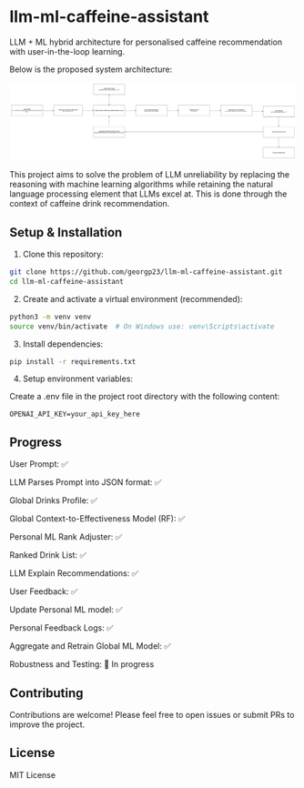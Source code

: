 
# llm-ml-caffeine-assistant

LLM + ML hybrid architecture for personalised caffeine recommendation with user-in-the-loop learning.

  

Below is the proposed system architecture:

  

![System Diagram](assets/System-Diagram.jpg)

  

This project aims to solve the problem of LLM unreliability by replacing the reasoning with machine learning algorithms while retaining the natural language processing element that LLMs excel at. This is done through the context of caffeine drink recommendation.

## Setup & Installation

1. Clone this repository:
```bash
git clone https://github.com/georgp23/llm-ml-caffeine-assistant.git
cd llm-ml-caffeine-assistant
```

2. Create and activate a virtual environment (recommended):
```bash
python3 -m venv venv
source venv/bin/activate  # On Windows use: venv\Scripts\activate
```
3. Install dependencies:
```bash
pip install -r requirements.txt
```

4. Setup environment variables:

Create a .env file in the project root directory with the following content:
```env
OPENAI_API_KEY=your_api_key_here
```

## Progress

User Prompt: ✅

LLM Parses Prompt into JSON format: ✅

Global Drinks Profile: ✅

Global Context-to-Effectiveness Model (RF): ✅

Personal ML Rank Adjuster: ✅

Ranked Drink List: ✅

LLM Explain Recommendations: ✅

User Feedback: ✅

Update Personal ML model: ✅

Personal Feedback Logs: ✅

Aggregate and Retrain Global ML Model: ✅

Robustness and Testing: 🚧 In progress

## Contributing

Contributions are welcome! Please feel free to open issues or submit PRs to improve the project.

## License

MIT License 